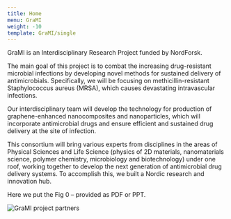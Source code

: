 ```yaml
---
title: Home
menu: GraMI
weight: -10
template: GraMI/single
---
```

GraMI is an Interdisciplinary Research Project funded by NordForsk.  

The main goal of this project is to combat the increasing drug-resistant microbial infections by developing novel methods for sustained delivery of antimicrobials. Specifically, we will be focusing on methicillin-resistant Staphylococcus aureus (MRSA), which causes devastating intravascular infections.   

Our interdisciplinary team will develop the technology for production of graphene-enhanced nanocomposites and nanoparticles, which will incorporate antimicrobial drugs and ensure efficient and sustained drug delivery at the site of infection.  

This consortium will bring various experts from disciplines in the areas of Physical Sciences and Life Science (physics of 2D materials, nanomaterials science, polymer chemistry, microbiology and biotechnology) under one roof, working together to develop the next generation of antimicrobial drug delivery systems. To accomplish this, we built a Nordic research and innovation hub.

Here we put the Fig 0 – provided as PDF or PPT.



![GraMI project partners](img/grami-homepic.png "GraMI project partners")